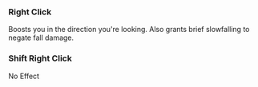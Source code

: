 ### Right Click
Boosts you in the direction you're looking.
Also grants brief slowfalling to negate fall damage.

### Shift Right Click
No Effect


